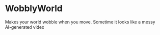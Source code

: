 # WobblyWorld
Makes your world wobble when you move. Sometime it looks like a messy AI-generated video
